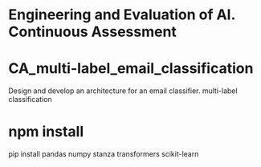 # Engineering and Evaluation of AI. Continuous Assessment

# CA_multi-label_email_classification
Design and develop an architecture for an email classifier. multi-label classification

# npm install
pip install pandas numpy stanza transformers scikit-learn